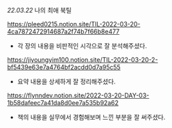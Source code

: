 _22.03.22_
나의 최애 북틸

https://pleed0215.notion.site/TIL-2022-03-20-4ca7872472914687a2f74b7f66b8e477

-   각 장의 내용을 비판적인 시각으로 잘 분석해주셨다.

https://jiyoungyim100.notion.site/TIL-2022-03-20-2-bf5439e63e7a4764bf2acdd0d7a95c55

-   요약 내용을 상세하게 잘 정리해주셨다.

https://flynndev.notion.site/2022-03-20-DAY-03-1b58dafeec7a41da8d0ee7a535b92a62

-   책의 내용을 실무에서 경험해보며 느낀 부분을 잘 써주셨다.

